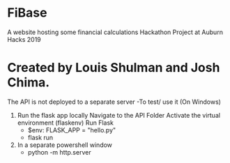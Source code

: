 # FiBase


A website hosting some financial calculations
Hackathon Project at Auburn Hacks 2019

# Created by Louis Shulman and Josh Chima.

The API is not deployed to a separate server
-To test/ use it (On Windows)
1) Run the flask app locally
    Navigate to the API Folder
    Activate the virtual environment (flaskenv)
    Run Flask
    - $env: FLASK_APP = "hello.py"
    - flask run
2)  In a separate powershell window
    - python -m http.server
